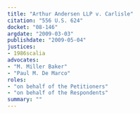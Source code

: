 ```yaml
---
title: "Arthur Andersen LLP v. Carlisle"
citation: "556 U.S. 624"
docket: "08-146"
argdate: "2009-03-03"
publishdate: "2009-05-04"
justices:
- 1986scalia
advocates:
- "M. Miller Baker"
- "Paul M. De Marco"
roles:
- "on behalf of the Petitioners"
- "on behalf of the Respondents"
summary: ""
---
```


